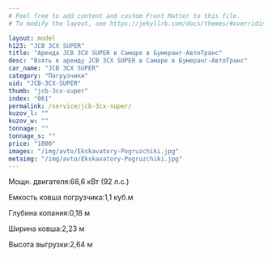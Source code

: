 ```yaml
---
# Feel free to add content and custom Front Matter to this file.
# To modify the layout, see https://jekyllrb.com/docs/themes/#overriding-theme-defaults

layout: model
h123: "JCB 3CX SUPER"
title: "Аренда JCB 3CX SUPER в Самаре в Бумеранг-АвтоТранс"
desc: "Взять в аренду JCB 3CX SUPER в Самаре в Бумеранг-АвтоТранс"
car_name: "JCB 3CX SUPER"
category: "Погрузчики"
uid: "JCB-3CX-SUPER"
thumb: "jcb-3cx-super"
index: "061"
permalink: /service/jcb-3cx-super/
kuzov_l: ""
kuzov_w: ""
tonnage: ""
tonnage_s: ""
price: "1800"
images: "/img/avto/Ekskavatory-Pogruzchiki.jpg"
metaimg: "/img/avto/Ekskavatory-Pogruzchiki.jpg"
---
```


<span>Мощн. двигателя:</span><span>68,6 кВт (92 л.с.)</span>

<span>Емкость ковша погрузчика:</span><span>1,1 куб.м</span>

<span>Глубина копания:</span><span>0,18 м</span>

<span>Ширина ковша:</span><span>2,23 м</span>

<span>Высота выгрузки:</span><span>2,64 м</span>
